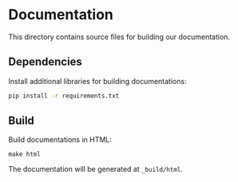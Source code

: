 
# Documentation

This directory contains source files for building our documentation.

## Dependencies

Install additional libraries for building documentations:

```bash
pip install -r requirements.txt
```

## Build

Build documentations in HTML:

```
make html
```

The documentation will be generated at `_build/html`.
